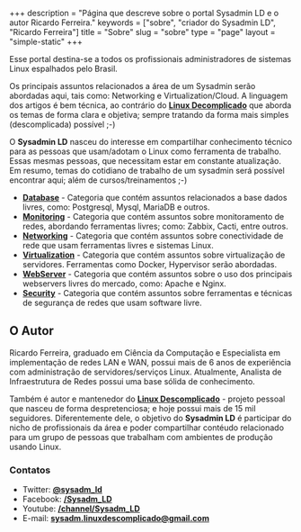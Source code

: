 +++
description = "Página que descreve sobre o portal Sysadmin LD e o autor Ricardo Ferreira."
keywords = ["sobre", "criador do Sysadmin LD", "Ricardo Ferreira"]
title = "Sobre"
slug = "sobre"
type = "page"
layout = "simple-static"
+++

Esse portal destina-se a todos os profissionais administradores de sistemas Linux espalhados pelo Brasil. 

Os principais assuntos relacionados a área de um Sysadmin serão abordadas aqui, tais como: Networking e Virtualization/Cloud. A linguagem
dos artigos é bem técnica, ao contrário do [**Linux Decomplicado**](http://www.linuxdescomplicado.com.br) que aborda os temas de forma clara e objetiva; sempre tratando da forma mais simples (descomplicada) possível ;-)

O **Sysadmin LD** nasceu do interesse em compartilhar conhecimento técnico para as pessoas que usam/adotam o Linux como ferramenta de trabalho.
Essas mesmas pessoas, que necessitam estar em constante atualização. Em resumo, temas do cotidiano de trabalho de um sysadmin será possível encontrar aqui; além de cursos/treinamentos ;-)

+ [**Database**](/categories/database) - Categoria que contém assuntos relacionados a base dados livres, como: Postgresql, Mysql, MariaDB e outros.
+ [**Monitoring**](/categories/monitoring) - Categoria que contém assuntos sobre monitoramento de redes, abordando ferramentas livres; como: Zabbix, Cacti, entre outros.
+ [**Networking**](/categories/networking) - Categoria que contém assuntos sobre conectividade de rede que usam ferramentas livres e sistemas Linux.
+ [**Virtualization**](/categories/virtualization) - Categoria que contém assuntos sobre virtualização de servidores. Ferramentas como Docker, Hypervisor serão abordadas.
+ [**WebServer**](/categories/webserver) - Categoria que contém assuntos sobre o uso dos principais webservers livres do mercado, como: Apache e Nginx.
+ [**Security**](/categories/security) - Categoria que contém assuntos sobre ferramentas e técnicas de segurança de redes que usam software livre.

## O Autor

Ricardo Ferreira, graduado em Ciência da Computação e Especialista em implementação de redes LAN e WAN, possui mais de 6 anos de
experiência com administração de servidores/serviços Linux. Atualmente, Analista de Infraestrutura de Redes possui 
uma base sólida de conhecimento.

Também é autor e mantenedor do [**Linux Descomplicado**](http://www.linuxdescomplicado.com.br) - projeto pessoal que nasceu de forma despretenciosa; e hoje possui mais de 15 mil seguidores. 
Diferentemente dele, o objetivo do **Sysadmin LD** é participar do nicho de profissionais da área e poder compartilhar contéudo relacionado 
para um grupo de pessoas que trabalham com ambientes de produção usando Linux.

### Contatos

+ Twitter: [**@sysadm_ld**](http://twitter/sysadm_ld)
+ Facebook: [**/Sysadm_LD**](https://www.facebook.com/Sysadmin_LD-151689688562160/)
+ Youtube: [**/channel/Sysadm_LD**](https://www.youtube.com/channel/UCQJoAR2sqLG65IIcRSBKDgw/)
+ E-mail: [**sysadm.linuxdescomplicado@gmail.com**](mailto:sysadm.linuxdescomplicado@gmail.com)


